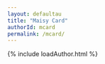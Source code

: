 ```yaml
---
layout: defaultau
title: "Maisy Card"
authorId: mcard
permalink: /mcard/
---
```

{% include loadAuthor.html %}
<script>
    $(document).ready(function(){
        showAuthorBio('{{ page.authorId }}');
   });
</script>